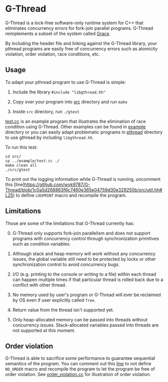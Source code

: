# G-Thread

G-Thread is a lock-free software-only runtime system for C++ that eliminates concurrency
errors for fork-join parallel programs. G-Thread reimplements a subset of the system called [Grace](https://dl.acm.org/citation.cfm?doid=1640089.1640096). 

By including the header file and linking against the G-Thread library, your
pthread programs are easily free of concurrency errors such as atomicity
violation, order violation, race conditions, etc.

## Usage

To adapt your pthread program to use G-Thread is simple:

1. Include the library `#include "libgthread.hh"`

2. Copy over your program into [src](src/) directory and run `make`

3. Inside `src` directory, run `./gtest`

[test.cc](example/test.cc) is an example program that illustrates the elimination of
race condition using G-Thread. Other examples can be found in
[example](example/) directory or you can easily adapt problematic programs in [pthread](pthread/) directory to use gthread by including `libgthread.hh`.

To run this test:

```
cd src/
cp ../example/test.cc ./
make clean all
./src/gtest
```

To print out the logging information while G-Thread is running, uncomment this [line]https://github.com/wyk9787/G-Thread/blob/1c0a5d268863f6c7460e365e04759d30e329250b/src/util.hh#L25)
to define `LOGPRINT` macro and recompile the program.

## Limitations

Those are some of the limitations that G-Thread currently has:

0. G-Thread only supports fork-join parallelism and does not support programs
   with concurrency control through synchronization primitives such as condition
variables.

1. Although stack and heap memory will work without any concurrency issues, the
   global variable still need to be protected by locks or other synchronization control
to avoid concurrency bugs.

2. I/O (e.g. printing to the console or writing to a file) within each thread can happen 
multiple times if that particular thread is rolled back due to a conflict with
other thread.

3. No memory used by user's program or G-Thread will ever be reclaimed by OS even if
   user explicitly called `free`.

4. Return value from the thread isn't supported yet.

5. Only heap-allocated memory can be passed into threads without concurrency issues. Stack-allocated variables passed into threads are not supported at this moment.

## Order violation

G-Thread is able to sacrifice some performance to guarantee sequential semantics
of the program. You can comment out this [line](https://github.com/wyk9787/G-Thread/blob/629018228a7b1f51f9f0c637a86f2b52da89cf64/src/util.hh#L27)
to not define `NO_ORDER` macro and recompile the program to let the program be free of
order violation. See [order_violation.cc](pthread/order_violation.cc) for illustration of order violation.
